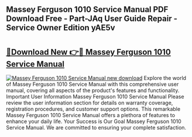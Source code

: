 ## Massey Ferguson 1010 Service Manual PDF Download Free - Part-JAq User Guide Repair - Service Owner Edition yAE5v

# <h2><a href="http://bc93350.oget.top/?id=Massey+Ferguson+1010+Service+Manual">🔗Download New 👉🔴 Massey Ferguson 1010 Service Manual</a></h2>

[![Massey Ferguson 1010 Service Manual new download](https://i.imgur.com/5g1atiW.png)](http://bc93350.oget.top/?id=Massey+Ferguson+1010+Service+Manual)
Explore the world of Massey Ferguson 1010 Service Manual with this comprehensive user manual, covering all aspects of the product's features and functionality. Important User Information Massey Ferguson 1010 Service Manual Please review the user information section for details on warranty coverage, registration procedures, and customer support options. This remarkable Massey Ferguson 1010 Service Manual offers a plethora of features to enhance your daily life. Your Success is Our Goal Massey Ferguson 1010 Service Manual. We are committed to ensuring your complete satisfaction.
